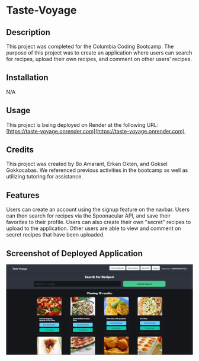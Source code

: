 # Taste-Voyage

## Description

This project was completed for the Columbia Coding Bootcamp. The purpose of this project was to create an application where users can search for recipes, upload their own recipes, and comment on other users' recipes.

## Installation

N/A

## Usage

This project is being deployed on Render at the following URL: [https://taste-voyage.onrender.com](https://taste-voyage.onrender.com). 

## Credits

This project was created by Bo Amarant, Erkan Okten, and Goksel Gokkocabas. We referenced previous activities in the bootcamp as well as utilizing tutoring for assistance.

## Features

Users can create an account using the signup feature on the navbar. Users can then search for recipes via the Spoonacular API, and save their favorites to their profile. Users can also create their own "secret" recipes to upload to the application. Other users are able to view and comment on secret recipes that have been uploaded.

## Screenshot of Deployed Application

![Screenshot of deployed Taste Voyage App](assets/images/tastevoyage.jpg)